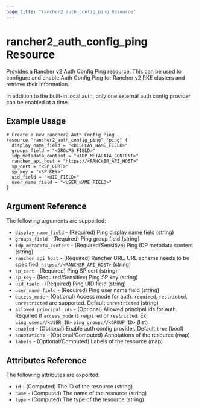 ```yaml
---
page_title: "rancher2_auth_config_ping Resource"
---
```


# rancher2\_auth\_config\_ping Resource

Provides a Rancher v2 Auth Config Ping resource. This can be used to configure and enable Auth Config Ping for Rancher v2 RKE clusters and retrieve their information.

In addition to the built-in local auth, only one external auth config provider can be enabled at a time.

## Example Usage

```hcl
# Create a new rancher2 Auth Config Ping
resource "rancher2_auth_config_ping" "ping" {
  display_name_field = "<DISPLAY_NAME_FIELD>"
  groups_field = "<GROUPS_FIELD>"
  idp_metadata_content = "<IDP_METADATA_CONTENT>"
  rancher_api_host = "https://<RANCHER_API_HOST>"
  sp_cert = "<SP_CERT>"
  sp_key = "<SP_KEY>"
  uid_field = "<UID_FIELD>"
  user_name_field = "<USER_NAME_FIELD>"
}
```

## Argument Reference

The following arguments are supported:

* `display_name_field` - (Required) Ping display name field (string)
* `groups_field` - (Required) Ping group field (string)
* `idp_metadata_content` - (Required/Sensitive) Ping IDP metadata content (string)
* `rancher_api_host` - (Required) Rancher URL. URL scheme needs to be specified, `https://<RANCHER_API_HOST>` (string)
* `sp_cert` - (Required) Ping SP cert (string)
* `sp_key` - (Required/Sensitive) Ping SP key (string)
* `uid_field` - (Required) Ping UID field (string)
* `user_name_field` - (Required) Ping user name field (string)
* `access_mode` - (Optional) Access mode for auth. `required`, `restricted`, `unrestricted` are supported. Default `unrestricted` (string)
* `allowed_principal_ids` - (Optional) Allowed principal ids for auth. Required if `access_mode` is `required` or `restricted`. Ex: `ping_user://<USER_ID>`  `ping_group://<GROUP_ID>` (list)
* `enabled` - (Optional) Enable auth config provider. Default `true` (bool)
* `annotations` - (Optional/Computed) Annotations of the resource (map)
* `labels` - (Optional/Computed) Labels of the resource (map)

## Attributes Reference

The following attributes are exported:

* `id` - (Computed) The ID of the resource (string)
* `name` - (Computed) The name of the resource (string)
* `type` - (Computed) The type of the resource (string)
